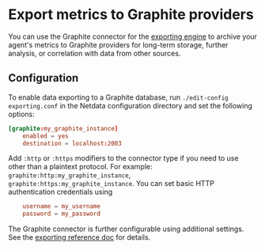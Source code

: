 <!--
title: "Export metrics to Graphite providers"
description: "Archive your Agent's metrics to a any Graphite database provider for long-term storage, further analysis, or correlation with data from other sources."
custom_edit_url: "https://github.com/netdata/netdata/edit/master/exporting/graphite/README.md"
sidebar_label: "Graphite"
learn_status: "Published"
learn_topic_type: "Tasks"
learn_rel_path: "Setup/Exporting connectors"
learn_autogeneration_metadata: "{'part_of_cloud': False, 'part_of_agent': True}"
-->

# Export metrics to Graphite providers

You can use the Graphite connector for
the [exporting engine](https://github.com/netdata/netdata/blob/master/exporting/README.md) to archive your agent's
metrics to Graphite providers for long-term storage, further analysis, or correlation with data from other sources.

## Configuration

To enable data exporting to a Graphite database, run `./edit-config exporting.conf` in the Netdata configuration
directory and set the following options:

```conf
[graphite:my_graphite_instance]
    enabled = yes
    destination = localhost:2003
```

Add `:http` or `:https` modifiers to the connector type if you need to use other than a plaintext protocol. For
example: `graphite:http:my_graphite_instance`,
`graphite:https:my_graphite_instance`. You can set basic HTTP authentication credentials using

```conf
    username = my_username
    password = my_password
```

The Graphite connector is further configurable using additional settings. See
the [exporting reference doc](https://github.com/netdata/netdata/blob/master/exporting/README.md#options) for details.


